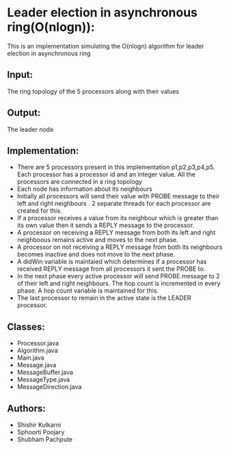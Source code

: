 Leader election in asynchronous ring(O(nlogn)):
======================================
This is an implementation simulating the O(nlogn) algorithm for leader election in asynchronous ring 

Input:
------
The ring topology of the 5 processors along with their values

Output:
-------
The leader node

Implementation:
---------------
* There are 5 processors present in this implementation p1,p2,p3,p4,p5. Each processor has a processor id and an integer value. All the processors are connected in a ring topology
* Each node has information about its neighbours
* Initially all processors will send their value with PROBE message to their left and right neighbours  . 2 separate threads for each processor are created for this.
* If a processor receives a value from its neighbour which is greater than its own value then it sends a REPLY message to the processor.
* A processor on receiving a REPLY message from both its left and right neighboous remains active and moves to the next phase. 
* A processor on not receiving a REPLY message from both its neighbours becomes inactive and does not move to the next phase.
* A didWin variable is maintaied which determines if a processor has received REPLY message from all processors it sent the PROBE to.
* In the next phase every active processor will send PROBE message to 2 of their left and right neighbours. The hop count is incremented in every phase. A hop count variable is maintained for this.
* The last processor to remain in the active state is the LEADER processor.

Classes:
--------
* Processor.java
* Algorithm.java
* Main.java
* Message.java
* MessageBuffer.java
* MessageType.java
* MessageDirection.java


Authors:
--------
* Shishir Kulkarni
* Sphoorti Poojary
* Shubham Pachpute


